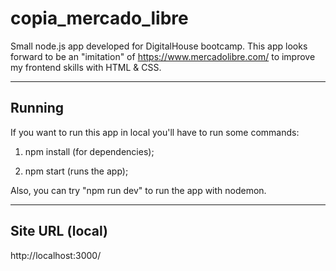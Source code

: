 # copia_mercado_libre

Small node.js app developed for DigitalHouse bootcamp.
This app looks forward to be an "imitation" of https://www.mercadolibre.com/ to improve my frontend skills with HTML & CSS.

----
## Running

If you want to run this app in local you'll have to run some commands:

1. npm install (for dependencies);

2. npm start (runs the app);

Also, you can try "npm run dev" to run the app with nodemon.

----
## Site URL (local)

http://localhost:3000/
